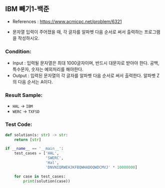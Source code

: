 ## IBM 빼기1-백준

* References : https://www.acmicpc.net/problem/6321

* 문자열 입력이 주어졌을 때, 각 글자를 알파벳 다음 순서로 써서 출력하는 프로그램을 작성하시오.


### Condition:

*  Input : 입력될 문자열은 최대 1000글자이며, 반드시 대문자로 받아야 한다. 공백, 특수문자, 숫자는 예외처리를 해야한다.
*  Output : 입력된 문자열의 각 글자를 알파벳 다음 순서로 써서 출력한다. 알파벳 Z의 다음 순서는 A이다.

### Result Sample:
* `HAL` -> `IBM`
* `WERC` -> `TXFSD`

### Test Code:
```python
def solution(s: str) -> str:
    return [str]

if __name__ == '__main__':
    test_cases = ['HAL',
                  'SWERC',
                  'Hal',
                  'DNVNIQRWEHJKFBQWHADOQWDCMVJ' * 10000000]

    for case in test_cases:
        print(solution(case))
```
